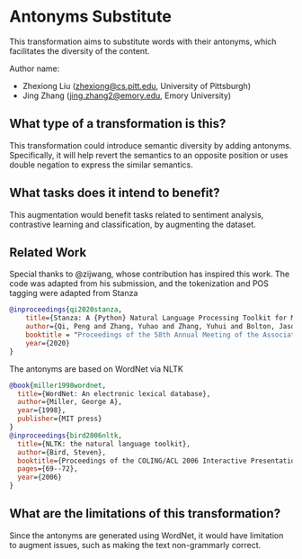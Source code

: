 # Antonyms Substitute
This transformation aims to substitute words with their antonyms, which facilitates the diversity of the content.

Author name:
- Zhexiong Liu (zhexiong@cs.pitt.edu, University of Pittsburgh)
- Jing Zhang (jing.zhang2@emory.edu, Emory University)

## What type of a transformation is this?
This transformation could introduce semantic diversity by adding antonyms. Specifically, it will help revert the semantics to an opposite position or uses double negation to express the similar semantics.


## What tasks does it intend to benefit?
This augmentation would benefit tasks related to sentiment analysis, contrastive learning and classification, by augmenting the dataset.

## Related Work
Special thanks to @zijwang, whose contribution has inspired this work. The code was adapted from his submission, and the tokenization and POS tagging were adapted from Stanza

```bibtex
@inproceedings{qi2020stanza,
    title={Stanza: A {Python} Natural Language Processing Toolkit for Many Human Languages},
    author={Qi, Peng and Zhang, Yuhao and Zhang, Yuhui and Bolton, Jason and Manning, Christopher D.},
    booktitle = "Proceedings of the 58th Annual Meeting of the Association for Computational Linguistics: System Demonstrations",
    year={2020}
}
```

The antonyms are based on WordNet via NLTK

```bibtex
@book{miller1998wordnet,
  title={WordNet: An electronic lexical database},
  author={Miller, George A},
  year={1998},
  publisher={MIT press}
}
@inproceedings{bird2006nltk,
  title={NLTK: the natural language toolkit},
  author={Bird, Steven},
  booktitle={Proceedings of the COLING/ACL 2006 Interactive Presentation Sessions},
  pages={69--72},
  year={2006}
}
```


## What are the limitations of this transformation?
Since the antonyms are generated using WordNet, it would have limitation to augment issues, such as making the text non-grammarly correct.
